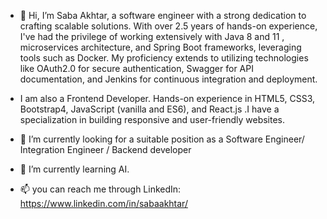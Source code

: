 - 👋 Hi, I’m Saba Akhtar, a software engineer with a strong dedication to crafting scalable solutions. With over 2.5 years of hands-on experience,  I've had the privilege of working extensively with Java 8 and 11 , microservices architecture, and Spring Boot frameworks, leveraging tools such as Docker. My proficiency extends to utilizing technologies like OAuth2.0 for secure authentication, Swagger for API documentation, and Jenkins for continuous integration and deployment.

- I am also a Frontend Developer. Hands-on experience in HTML5, CSS3, Bootstrap4, JavaScript (vanilla and ES6), and React.js .I have a specialization in building responsive and user-friendly websites.


- 👀  I’m currently looking for a suitable position as  a Software Engineer/ Integration Engineer / Backend developer
- 🌱 I’m currently learning AI.
- 📫 you can reach me through LinkedIn: 
https://www.linkedin.com/in/sabaakhtar/
 

<!---
Any22/Any22 is a ✨ special ✨ repository because its `README.md` (this file) appears on your GitHub profile.
You can click the Preview link to take a look at your changes.
--->
